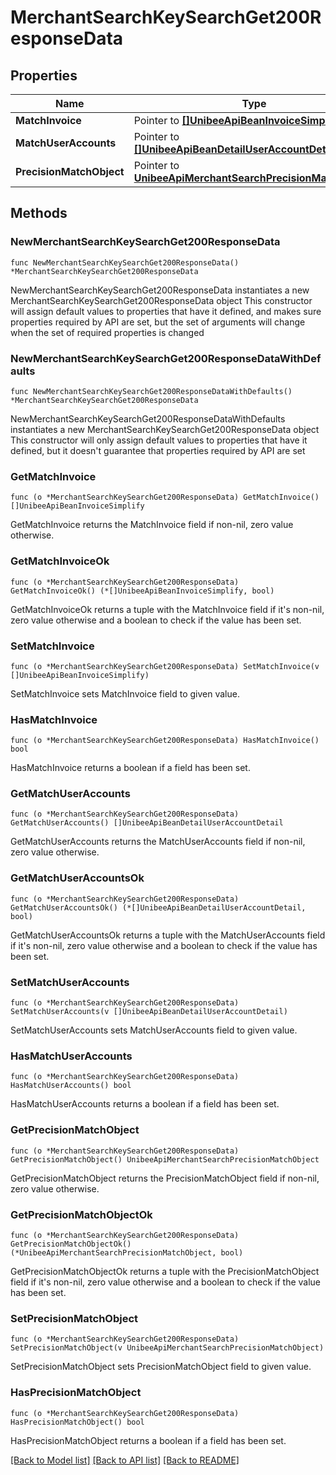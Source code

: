 # MerchantSearchKeySearchGet200ResponseData

## Properties

Name | Type | Description | Notes
------------ | ------------- | ------------- | -------------
**MatchInvoice** | Pointer to [**[]UnibeeApiBeanInvoiceSimplify**](UnibeeApiBeanInvoiceSimplify.md) | MatchInvoice | [optional] 
**MatchUserAccounts** | Pointer to [**[]UnibeeApiBeanDetailUserAccountDetail**](UnibeeApiBeanDetailUserAccountDetail.md) | MatchUserAccounts | [optional] 
**PrecisionMatchObject** | Pointer to [**UnibeeApiMerchantSearchPrecisionMatchObject**](UnibeeApiMerchantSearchPrecisionMatchObject.md) |  | [optional] 

## Methods

### NewMerchantSearchKeySearchGet200ResponseData

`func NewMerchantSearchKeySearchGet200ResponseData() *MerchantSearchKeySearchGet200ResponseData`

NewMerchantSearchKeySearchGet200ResponseData instantiates a new MerchantSearchKeySearchGet200ResponseData object
This constructor will assign default values to properties that have it defined,
and makes sure properties required by API are set, but the set of arguments
will change when the set of required properties is changed

### NewMerchantSearchKeySearchGet200ResponseDataWithDefaults

`func NewMerchantSearchKeySearchGet200ResponseDataWithDefaults() *MerchantSearchKeySearchGet200ResponseData`

NewMerchantSearchKeySearchGet200ResponseDataWithDefaults instantiates a new MerchantSearchKeySearchGet200ResponseData object
This constructor will only assign default values to properties that have it defined,
but it doesn't guarantee that properties required by API are set

### GetMatchInvoice

`func (o *MerchantSearchKeySearchGet200ResponseData) GetMatchInvoice() []UnibeeApiBeanInvoiceSimplify`

GetMatchInvoice returns the MatchInvoice field if non-nil, zero value otherwise.

### GetMatchInvoiceOk

`func (o *MerchantSearchKeySearchGet200ResponseData) GetMatchInvoiceOk() (*[]UnibeeApiBeanInvoiceSimplify, bool)`

GetMatchInvoiceOk returns a tuple with the MatchInvoice field if it's non-nil, zero value otherwise
and a boolean to check if the value has been set.

### SetMatchInvoice

`func (o *MerchantSearchKeySearchGet200ResponseData) SetMatchInvoice(v []UnibeeApiBeanInvoiceSimplify)`

SetMatchInvoice sets MatchInvoice field to given value.

### HasMatchInvoice

`func (o *MerchantSearchKeySearchGet200ResponseData) HasMatchInvoice() bool`

HasMatchInvoice returns a boolean if a field has been set.

### GetMatchUserAccounts

`func (o *MerchantSearchKeySearchGet200ResponseData) GetMatchUserAccounts() []UnibeeApiBeanDetailUserAccountDetail`

GetMatchUserAccounts returns the MatchUserAccounts field if non-nil, zero value otherwise.

### GetMatchUserAccountsOk

`func (o *MerchantSearchKeySearchGet200ResponseData) GetMatchUserAccountsOk() (*[]UnibeeApiBeanDetailUserAccountDetail, bool)`

GetMatchUserAccountsOk returns a tuple with the MatchUserAccounts field if it's non-nil, zero value otherwise
and a boolean to check if the value has been set.

### SetMatchUserAccounts

`func (o *MerchantSearchKeySearchGet200ResponseData) SetMatchUserAccounts(v []UnibeeApiBeanDetailUserAccountDetail)`

SetMatchUserAccounts sets MatchUserAccounts field to given value.

### HasMatchUserAccounts

`func (o *MerchantSearchKeySearchGet200ResponseData) HasMatchUserAccounts() bool`

HasMatchUserAccounts returns a boolean if a field has been set.

### GetPrecisionMatchObject

`func (o *MerchantSearchKeySearchGet200ResponseData) GetPrecisionMatchObject() UnibeeApiMerchantSearchPrecisionMatchObject`

GetPrecisionMatchObject returns the PrecisionMatchObject field if non-nil, zero value otherwise.

### GetPrecisionMatchObjectOk

`func (o *MerchantSearchKeySearchGet200ResponseData) GetPrecisionMatchObjectOk() (*UnibeeApiMerchantSearchPrecisionMatchObject, bool)`

GetPrecisionMatchObjectOk returns a tuple with the PrecisionMatchObject field if it's non-nil, zero value otherwise
and a boolean to check if the value has been set.

### SetPrecisionMatchObject

`func (o *MerchantSearchKeySearchGet200ResponseData) SetPrecisionMatchObject(v UnibeeApiMerchantSearchPrecisionMatchObject)`

SetPrecisionMatchObject sets PrecisionMatchObject field to given value.

### HasPrecisionMatchObject

`func (o *MerchantSearchKeySearchGet200ResponseData) HasPrecisionMatchObject() bool`

HasPrecisionMatchObject returns a boolean if a field has been set.


[[Back to Model list]](../README.md#documentation-for-models) [[Back to API list]](../README.md#documentation-for-api-endpoints) [[Back to README]](../README.md)


